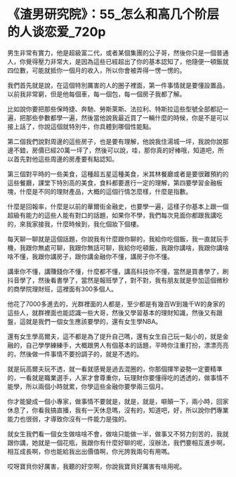 # 《渣男研究院》：55_怎么和高几个阶层的人谈恋爱_720p

男生非常有實力，他是超級富二代，或者某個集團的公子哥，然後你只是一個普通人，你覺得壓力非常大，是因為這些已經超出了你的基本認知了，他隨便一頓飯就四位數，可能就抵你一個月的收入，所以你會被弄得一愣一愣的。

我們首先就是說，在這個特別厲害的人的圈子裡面，第一件事情就是要懂設置品，以前我非常窮，但是他每個車，每一個包，每一個房子我都了解。

比如說你要把那些保時捷、奔馳、勞斯萊斯、法拉利、特斯拉這些型號全部都記一遍，把那些參數都學一遍，然後當他說我最近買了一輛什麼的時候，你是不是可以接上話了，你說這個就特別牛，你具體到哪個性能點。

第二個我們說對周邊的這些房子，也是要有理解，他說我住湯城一坪，我說你說那邊不錯，房價已經20萬一坪了，然後可以說，哇，那你真的好棒哦，知道吧，所以首先對他這些周邊的房產要有點認知。

第三個對平時的一些美食，這種超五星這種美食，米其林餐廳或者是要很難預約的這些餐廳，課堂下特別高的美食，食料都要進行一定的理解，第四要學習金融板塊，什麼是不同的理財產品，大概的這個行情怎麼樣，什麼是指數。

什麼是回報率，什麼是以前的華爾街金融史，也要學一遍，這樣子你基本上跟一個超級有能力的這些人能有對口的話題，如果你不學，我們每次見面你都跟我講吃的，來我家接我，什麼時候到，我化個妝下個樓。

每天聊一聊就是這個話題，你說我有什麼跟你聊的，我給你吃個飯，我一直就玩手機，我跟你無處可聊，我跟你無話可聊，我給你吃頓飯，我跟你講啥，我跟你講啥啥不懂，我跟你講房子，跟你講金融你不懂，講房子你不懂。

講車你不懂，講賺錢你不懂，什麼都不懂，講高科技你不懂，當然是買書學了，刷抖音學了，然後看書學了，當然是報班學了，對不對，我有朋友就是參加這個微秒的商學院理財班，這裡面有300多個人。

他花了7000多進去的，光群裡面的人都是，至少都是有幾百W到幾千W的身家的這些人，就群裡面也能認識一些大哥，然後又學習基本的理財知識，然後又有跟盤，這就是我們一個女生應該要學的，還有女生學NBA。

還有女生學高爾夫，這不都是為了提升自己嗎，還有女生自己玩一點小的，就是金融的，自己學學練練手，大概跟男人有個基本的話題，平時你注重打扮，漂漂亮亮的，然後做一件事情不要扮調子的，就是不透的。

就是玩高爾夫玩不透，就一看就感覺是過去混圈的，你那個揮竿姿勢一定要精準的，一看就是職業選手，人家才會尊重你，玩理財你要懂得吃的透透的，做事情不能學，所以兩個小時就累，你學這些金融你要學兩三個月。

你才能變成一個小專家，做事情不要就是，就是，就是，噼顛一下，兩小時，回家休息了，你看我搞直播，我有一天休息嗎，沒有的，知道吧，好，所以說你們專業能力也很弱，才導致你沒有一件能力是強的。

就女生我們看一個女生做啥啥不會，做啥只能做一半，做事又不努力刻苦的，我就跟你講，她就是一個花瓶，我跟你有什麼好聊的呢，沒辦法，我們要相互進步啊，相互成長啊，你也能給我出出價值啊，你光誇我兩句有用嗎。

哎呀寶貝你好厲害，我聽的好空啊，你說我寶貝好厲害有啥用呢。
